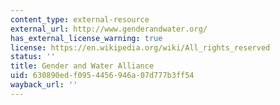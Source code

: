```yaml
---
content_type: external-resource
external_url: http://www.genderandwater.org/
has_external_license_warning: true
license: https://en.wikipedia.org/wiki/All_rights_reserved
status: ''
title: Gender and Water Alliance
uid: 630890ed-f095-4456-946a-07d777b3ff54
wayback_url: ''
---
```


